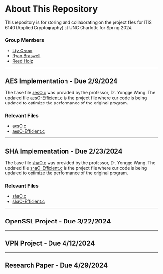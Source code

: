 # About This Repository
This repository is for storing and collaborating on the project files for ITIS 6140 (Applied Cryptography) at UNC Charlotte for Spring 2024.
### Group Members
- [Lily Gross](https://github.com/AppalachianMounta1n)
- [Ryan Braswell](https://github.com/braswellry67)
- [Reed Holz](https://github.com/reedholz)

***
## AES Implementation - Due 2/9/2024
The base file [aesO.c](https://github.com/AppalachianMounta1n/ITIS-6240-Projects/blob/main/AES%20Implementation/aesO.c) was provided by the professor, Dr. Yongge Wang. The updated file [aesO-Efficient.c](https://github.com/AppalachianMounta1n/ITIS-6240-Projects/blob/main/AES%20Implementation/aesO%20-%20Efficient.c) is the project file where our code is being updated to optimize the performance of the original program.

### Relevant Files
- [aesO.c](https://github.com/AppalachianMounta1n/ITIS-6240-Projects/blob/main/AES%20Implementation/aesO.c)
- [aesO-Efficient.c](https://github.com/AppalachianMounta1n/ITIS-6240-Projects/blob/main/AES%20Implementation/aesO%20-%20Efficient.c)

***
## SHA Implementation - Due 2/23/2024
The base file [shaO.c](https://github.com/AppalachianMounta1n/ITIS-6240-Projects/blob/main/SHA%20Implementation/shaO.c) was provided by the professor, Dr. Yongge Wang. The updated file [shaO-Efficient.c](https://github.com/AppalachianMounta1n/ITIS-6240-Projects/blob/main/SHA%20Implementation/shaO-Efficient.c) is the project file where our code is being updated to optimize the performance of the original program.

### Relevant Files
- [shaO.c](https://github.com/AppalachianMounta1n/ITIS-6240-Projects/blob/main/SHA%20Implementation/shaO.c)
- [shaO-Efficient.c](https://github.com/AppalachianMounta1n/ITIS-6240-Projects/blob/main/SHA%20Implementation/shaO-Efficient.c)

***
## OpenSSL Project - Due 3/22/2024


***
## VPN Project - Due 4/12/2024


***
## Research Paper - Due 4/29/2024